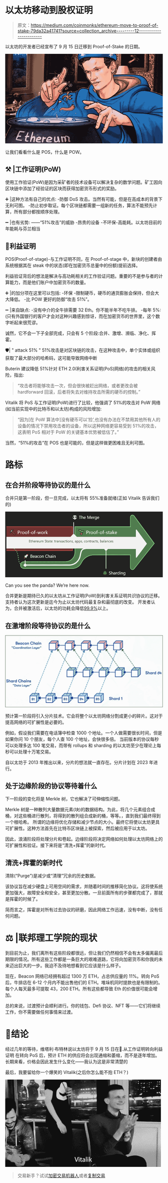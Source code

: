 # 以太坊移动到股权证明

> 原文：<https://medium.com/coinmonks/ethereum-move-to-proof-of-stake-79da32a41741?source=collection_archive---------12----------------------->

以太坊的开发者已经宣布了 9 月 15 日迁移到 Proof-of-Stake 的日期。

![](img/65cdc432cf82286eb1b80297856232b9.png)

让我们看看什么是 POS，什么是 POW。

## ⚒ |工作证明(PoW)

使用工作验证(PoW)是因为采矿者的技术设备可以解决复杂的数学问题。矿工因向区块链中添加了经验证的区块而获得加密货币形式的奖励。

➕ |这种方法有自己的优点:
-防御 DoS 攻击。当然有可能，但是在高成本的背景下无利可图。
-防止初步取证。每个区块链都需要一组新的任务，算法不能预先计算，所有部分都按顺序处理。

➖ |也有劣势:
——“51%攻击”的威胁
-昂贵的设备
-不环保-高能耗。以太坊目前的年能耗与芬兰相当

## 🥩利益证明

POS(Proof-of-stage)-与工作证明不同，在 Proof-of-stage 中，新块的创建者由系统根据其在 steak 中的状态(即在加密货币总量中的份额)提前选择。

利益验证背后的想法是解决与高功耗相关的工作验证问题。重要的不是参与者的计算能力，而是他们账户中加密货币的数量。

➕ |的加分项在这里可以包括:
-环保
-限制硬币，硬币的通货膨胀会保持，但会大大降低。
-比 POW 更好的防御“攻击 51%”。

➖ |来自缺点:
-没有中介的全牛排需要 32 Eth。你不能半年不吃牛排。
-每年 5%:(只有外国银行的客户才会对这种兴趣感到惊讶，而在加密货币的世界里，这个数字听起来很荒谬。

诚然，它不会一下子全部完成，只会有 5 个阶段:合并、激增、濒临、净化、挥霍。

🛡| " attack 51% "
51%攻击是对区块链的攻击，在这种攻击中，单个实体或组织获取了最大部分的哈希码，这可能导致网络中断

Buterin 建议降低 51%针对 ETH 2.0(利害关系证明(PoS)网络)的攻击的相关风险，指出:

> “攻击者将能够攻击一次，但会很快被赶出网络，或者更改会被 hardforward 回滚，后者将失去对维持攻击所需的硬币的控制。”

Vitalik 将 PoS 与工作证明(PoW)进行了比较，他强调了 51%的攻击对 PoW 网络(如当前实现中的比特币和以太坊)构成的风险增加:

> “因为[在 PoW 算法中]没有硬币可以‘捡’,也没有办法在不禁用其他所有人的设备的情况下禁用攻击者的设备，所以这种网络更容易受到 51%的攻击，这表明 PoS 相对于 PoW 的关键基本优势被低估了。”

当然，“51%的攻击”在 POS 也是可能的，但是这样做更困难且无利可图。

# 路标

## 在合并阶段等待协议的是什么

合并只是第一阶段，但一旦完成，以太将有 55%准备就绪(正如 Vitalik 告诉我们的)

![](img/151aad936639484ebe687de0ccb6ac3a.png)

Can you see the panda? We’re here now.

合并更新是期待已久的以太坊从工作证明(PoW)到利害关系证明共识协议的迁移。支持者认为这次更新是迄今为止以太坊代码最复杂和最彻底的改变。
开发者认为，合并被激活后，以太坊的功耗会降低[99.9%](https://blog.ethereum.org/2021/05/18/country-power-no-more)以上。

## 在激增阶段等待协议的是什么

![](img/b114ccd2cde4739cfc389b8fb32281ef.png)

预计第一阶段将引入分片技术。它会将整个以太坊网络分割成更小的碎片。这对于提高网络的可扩展性是必要的。

例如，假设我们需要在电话簿中检查 1000 个地址。一个人做需要很长时间，但是如果你问 10 个朋友，每个人查 100 个地址，会快很多倍。
当前版本的协议每秒可以处理多达 100 笔交易，而带有 rollups 和 sharding 的以太坊至少在理论上每秒可以处理十万笔交易。

自以太坊于 2013 年推出以来，分片的想法就一直存在。分片计划在 2023 年进行。

## 处于边缘阶段的协议等待着什么

下一阶段的变化将是 Merkle 树，它也解决了可伸缩性问题。

Merkle 树是一种散列大量数据元素(块)的数据结构。为此，将几个元素组合成桶，对这些桶进行散列，将得到的散列组合成新的桶，等等。，直到我们最终得到一个根哈希。
所谓的边缘将优化存储和减少节点的大小。最终它将使以太坊更具可扩展性。这种方法首先在比特币区块链上被探索，然后被应用于以太坊。

因此，浪涌阶段将处理分片和卷起。边缘阶段将决定网络如何处理以太坊网络上的可扩展性和验证。接下来将是“清洗+挥霍”的新时代。

## 清洗+挥霍的新时代

清除(“Purge”)是减少或“清理”冗余的历史数据。

该协议旨在减少硬盘上可用空间的需求，并随着时间的推移简化协议。这将使系统更加强大，故障安全和安全，甚至更加分散。一旦前面所有的步骤都完成了，那就是挥霍的时候了。

简而言之，挥霍是对所有过去协议的研磨，因此网络工作迅速，没有中断，没有任何问题。

# ⚖️ |联邦理工学院的现状

到目前为止，我们离所有这些阶段都很远，但让我们仍然相信不会有太多偏离最后期限的情况。所有这些工作都是一条巨大的艰难道路，它将向加密货币和你我的未来迈出巨大的一步。我迫不及待地想看到它应该是什么样子。

现在，Beacon 网络已经拥有超过 1300 万 ETH，占总供应量的 11%。转向 PoS 后，牛排店在 6-12 个月内不能出售他们的 ETH。堆垛机同时提款也是有限制的。每个人每天最多可提取 43，200 ETH。所有这些都导致 Eth 的价值很可能会增加。

总的来说，过渡预计会顺利进行。你的钱包、Defi 协议、NFT 等——它们将继续工作，你不需要做任何事情来过渡。

# 💭结论

经过几年的等待，维塔利·布特林说以太坊将于 9 月 15 日在🥳.从工作证明转向利益证明
在转向 PoS 后，预计 ETH 的供应将会出现通缩和萎缩，而不是逐年增加。长期来看，价格会因此发生什么变化——我认为这是非常清楚的

最后，我要留给你一个爆笑的 Vitalik(之后你怎么能不抱 ETH？)

![](img/a8639cdc24cddbbe152c329fc332b141.png)

> 交易新手？试试[加密交易机器人](/coinmonks/crypto-trading-bot-c2ffce8acb2a)或者[复制交易](/coinmonks/top-10-crypto-copy-trading-platforms-for-beginners-d0c37c7d698c)